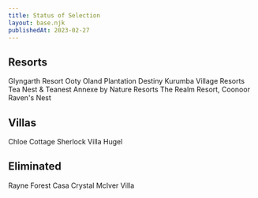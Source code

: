 ```yaml
---
title: Status of Selection
layout: base.njk
publishedAt: 2023-02-27
---
```


## Resorts

Glyngarth Resort Ooty
Oland Plantation
Destiny
Kurumba Village Resorts
Tea Nest & Teanest Annexe by Nature Resorts
The Realm Resort, Coonoor
Raven's Nest

## Villas

Chloe Cottage
Sherlock
Villa Hugel

## Eliminated

Rayne Forest
Casa Crystal
McIver Villa
